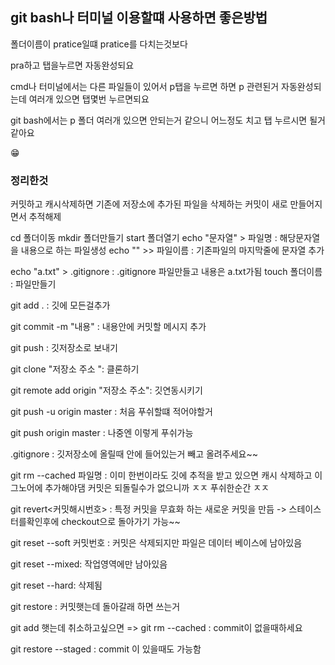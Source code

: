 ## git bash나 터미널 이용할떄 사용하면 좋은방법

폴더이름이 pratice일떄 pratice를 다치는것보다

pra하고 탭을누르면 자동완성되요

cmd나 터미널에서는 다른 파일들이 있어서 p탭을 누르면 하면 p 관련된거 자동완성되는데 여러개 있으면 탭몇번 누르면되요

git bash에서는 p 폴더 여러개 있으면 안되는거 같으니 어느정도 치고 탭 누르시면 될거같아요

:grin:

### 정리한것 
커밋하고 캐시삭제하면 기존에 저장소에 추가된 파일을 삭제하는 커밋이 새로 만들어지면서 추적해제

cd 폴더이동
mkdir 폴더만들기
start 폴더열기
echo "문자열" > 파일명 : 해당문자열을 내용으로 하는 파일생성
echo "" >> 파일이름 : 기존파일의 마지막줄에 문자열 추가

echo "a.txt" >  .gitignore : .gitignore 파일만들고 내용은 a.txt가됨
touch 폴더이름 : 파일만들기

git add . : 깃에 모든걸추가

git commit -m "내용" : 내용안에 커밋할 메시지 추가

git push : 깃저장소로 보내기

git clone "저장소 주소 ": 클론하기

git remote add origin "저장소 주소": 깃연동시키기

git push -u origin master : 처음 푸쉬할떄 적어야할거

git push origin master : 나중엔 이렇게 푸쉬가능

.gitignore : 깃저장소에 올릴때 안에 들어있는거 빼고 올려주세요~~

git rm --cached 파일명 : 이미 한번이라도 깃에 추적을 받고 있으면 캐시 삭제하고 이그노어에 추가해야댐
커밋은 되돌릴수가 없으니까 ㅈㅈ 푸쉬한순간 ㅈㅈ 

git revert<커밋해시번호> : 특정 커밋을 무효화 하는 새로운 커밋을 만듬 -> 스테이스터를확인후에 checkout으로 돌아가기 가능~~

git reset --soft 커밋번호 : 커밋은 삭제되지만 파일은 데이터 베이스에 남아있음

git reset --mixed: 작업영역에만 남아있음

git reset --hard: 삭제됨

git restore : 커밋햇는데 돌아갈래 하면 쓰는거

git add 햇는데 취소하고싶으면 => 
git rm --cached : commit이 없을때하세요

git restore --staged : commit 이 있을때도 가능함

